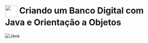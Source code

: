 # <img align="center" width="40px" src="https://hermes.digitalinnovation.one/assets/diome/logo-minimized.png"> Criando um Banco Digital com Java e Orientação a Objetos

![Java](https://img.shields.io/badge/java-%23ED8B00.svg?style=for-the-badge&logo=openjdk&logoColor=white)

